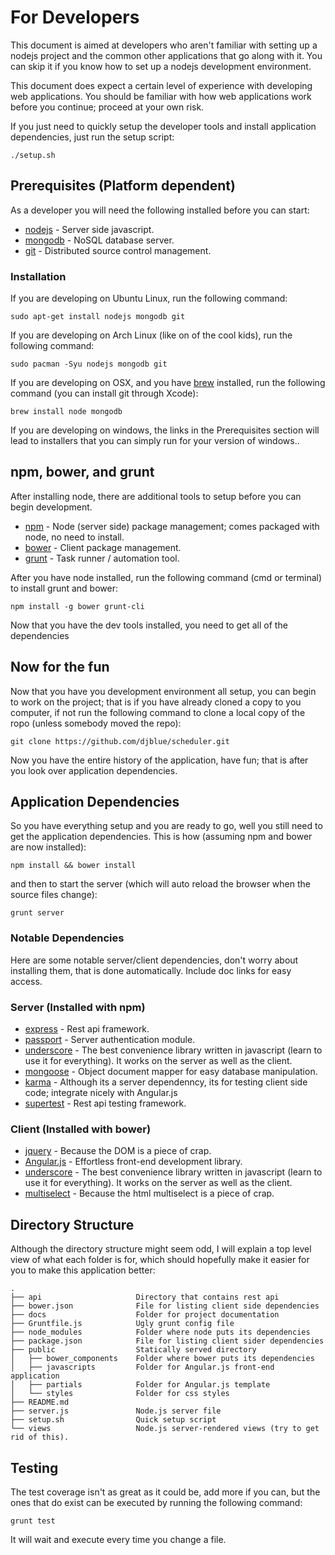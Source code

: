 # For Developers

This document is aimed at developers who aren't familiar with setting up a
nodejs project and the common other applications that go along with it.
You can skip it if you know how to set up a nodejs development
environment.

This document does expect a certain level of experience with developing
web applications. You should be familiar with how web applications work
before you continue; proceed at your own risk.

If you just need to quickly setup the developer tools and install
application dependencies, just run the setup script:

    ./setup.sh 

## Prerequisites (Platform dependent)

As a developer you will need the following installed before you can start:

- [nodejs](http://nodejs.org/) - Server side javascript.
- [mongodb](https://www.mongodb.org/)  - NoSQL database server.
- [git](http://git-scm.com/) - Distributed source control management.

### Installation

If you are developing on Ubuntu Linux, run the following command:

    sudo apt-get install nodejs mongodb git

If you are developing on Arch Linux (like on of the cool kids), run the
following command:

    sudo pacman -Syu nodejs mongodb git

If you are developing on OSX, and you have [brew](http://brew.sh/)
installed, run the following command (you can install git through Xcode):

    brew install node mongodb

If you are developing on windows, the links in the Prerequisites section
will lead to installers that you can simply run for your version of
windows..

## npm, bower, and grunt

After installing node, there are additional tools to setup before you can
begin development.

- [npm](https://www.npmjs.org/) - Node (server side) package management;
  comes packaged with node, no need to install.
- [bower](http://bower.io/) - Client package management.
- [grunt](http://gruntjs.com/) - Task runner / automation tool.

After you have node installed, run the following command (cmd or terminal)
to install grunt and bower:

    npm install -g bower grunt-cli

Now that you have the dev tools installed, you need to get all of the
dependencies 

## Now for the fun

Now that you have you development environment all setup, you can begin to
work on the project; that is if you have already cloned a copy to you
computer, if not run the following command to clone a local copy of the
ropo (unless somebody moved the repo):

    git clone https://github.com/djblue/scheduler.git

Now you have the entire history of the application, have fun; that is
after you look over application dependencies.

## Application Dependencies

So you have everything setup and you are ready to go, well you still need
to get the application dependencies. This is how (assuming npm and bower
are now installed):

    npm install && bower install 

and then to start the server (which will auto reload the browser when the
source files change):
    
    grunt server

### Notable Dependencies

Here are some notable server/client dependencies, don't worry about
installing them, that is done automatically. Include doc links for easy
access.

### Server (Installed with npm)

- [express](http://expressjs.com/) - Rest api framework.
- [passport](http://passportjs.org/) - Server authentication module.
- [underscore](http://underscorejs.org/) - The best convenience library
  written in javascript (learn to use it for everything). It works on the
  server as well as the client.
- [mongoose](http://mongoosejs.com/) - Object document mapper for easy
  database manipulation.
- [karma](http://karma-runner.github.io/0.12/index.html) - Although its a
  server dependenncy, its for testing client side code; integrate nicely
  with Angular.js
- [supertest](https://github.com/visionmedia/supertest) - Rest api testing
  framework.

### Client (Installed with bower)

- [jquery](http://jquery.com/) - Because the DOM is a piece of crap.
- [Angular.js](http://angularjs.org/) - Effortless front-end development
  library.
- [underscore](http://underscorejs.org/) - The best convenience library
  written in javascript (learn to use it for everything). It works on the
  server as well as the client.
- [multiselect](http://loudev.com/) - Because the html multiselect is a
  piece of crap.

## Directory Structure

Although the directory structure might seem odd, I will explain a top
level view of what each folder is for, which should hopefully make it
easier for you to make this application better:

    .
    ├── api                     Directory that contains rest api
    ├── bower.json              File for listing client side dependencies
    ├── docs                    Folder for project documentation
    ├── Gruntfile.js            Ugly grunt config file
    ├── node_modules            Folder where node puts its dependencies
    ├── package.json            File for listing client sider dependencies
    ├── public                  Statically served directory
    │   ├── bower_components    Folder where bower puts its dependencies
    │   ├── javascripts         Folder for Angular.js front-end application
    │   ├── partials            Folder for Angular.js template
    │   └── styles              Folder for css styles
    ├── README.md
    ├── server.js               Node.js server file
    ├── setup.sh                Quick setup script
    └── views                   Node.js server-rendered views (try to get rid of this).

## Testing

The test coverage isn't as great as it could be, add more if you can, but
the ones that do exist can be executed by running the following command:

    grunt test

It will wait and execute every time you change a file.
